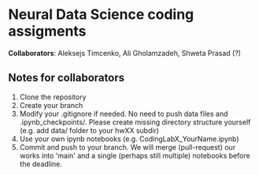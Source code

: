 # Neural Data Science coding assigments
**Collaborators**: Aleksejs Timcenko, Ali Gholamzadeh, Shweta Prasad (?)

## Notes for collaborators

1. Clone the repository
2. Create your branch
3. Modify your .gitignore if needed. No need to push data files and .ipynb_checkpoints/. Please create missing directory structure yourself (e.g. add data/ folder to your hwXX subdir)
3. Use your own ipynb notebooks (e.g. CodingLabX_YourName.ipynb)
4. Commit and push to your branch. We will merge (pull-request) our works into 'main' and a single (perhaps still multiple) notebooks before the deadline.


